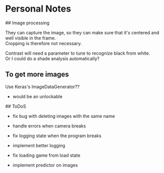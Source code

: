 # Personal Notes

## Image processing

They can capture the image, so they can make sure that it's centered and well visible in the frame.  
Cropping is therefore not necessary.

Contrast will need a parameter to tune to recognize black from white.  
Or I could do a shade analysis automatically? 

## To get more images

Use Keras's ImageDataGenerator??
- would be an unlockable

## ToDoS

- fix bug with deleting images with the same name
- handle errors when camera breaks
- fix logging state when the program breaks
- implement better logging
- fix loading game from load state

- implement predictor on images
